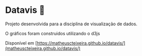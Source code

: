 # Datavis 🚀

Projeto desenvolvida para a disciplina de visualização de dados.

O gráficos foram construidos utilizando o d3js

Disponível em [https://matheuscteixeira.github.io/datavis/](matheuscteixeira.github.io/datavis/)